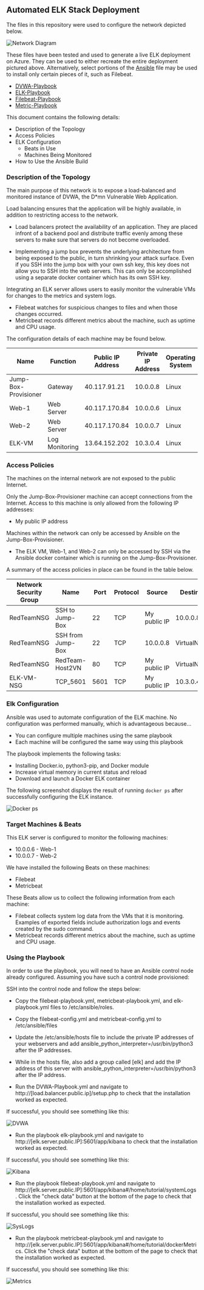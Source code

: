 ## Automated ELK Stack Deployment

The files in this repository were used to configure the network depicted below.

![Network Diagram](https://github.com/arice1606/Cybersecurity-Project-One/blob/main/Diagrams/Elk%20Azure%20Network%20Diagram.drawio.png)

These files have been tested and used to generate a live ELK deployment on Azure. They can be used to either recreate the entire deployment pictured above. Alternatively, select portions of the [Ansible](https://github.com/arice1606/Cybersecurity-Project-One/tree/main/Ansible) file may be used to install only certain pieces of it, such as Filebeat.

  - [DVWA-Playbook](https://github.com/arice1606/Cybersecurity-Project-One/blob/main/Ansible/DVWA-Playbook.yml)
  - [ELK-Playbook](https://github.com/arice1606/Cybersecurity-Project-One/blob/main/Ansible/elk-playbook.yml)
  - [Filebeat-Playbook](https://github.com/arice1606/Cybersecurity-Project-One/blob/main/Ansible/filebeat-playbook.yml)
  - [Metric-Playbook](https://github.com/arice1606/Cybersecurity-Project-One/blob/main/Ansible/metricbeat-playbook.yml)

This document contains the following details:
- Description of the Topology
- Access Policies
- ELK Configuration
  - Beats in Use
  - Machines Being Monitored
- How to Use the Ansible Build

### Description of the Topology

The main purpose of this network is to expose a load-balanced and monitored instance of DVWA, the D*mn Vulnerable Web Application.

Load balancing ensures that the application will be highly available, in addition to restricting access to the network.
- Load balancers protect the availability of an application. They are placed infront of a backend pool and distribute traffic evenly among these servers to make sure that servers do not become overloaded. 

- Implementing a jump box prevents the underlying architecture from being exposed to the public, in turn shrinking your attack surface. Even if you SSH into the jump box with your own ssh key, this key does not allow you to SSH into the web servers. This can only be accomplished using a separate docker container which has its own SSH key.

Integrating an ELK server allows users to easily monitor the vulnerable VMs for changes to the metrics and system logs.
- Filebeat watches for suspicious changes to files and when those changes occurred.
- Metricbeat records different metrics about the machine, such as uptime and CPU usage.

The configuration details of each machine may be found below.

| Name                 | Function       | Public IP Address | Private IP Address | Operating System |
|----------------------|----------------|-------------------|--------------------|------------------|
| Jump-Box-Provisioner | Gateway        | 40.117.91.21      | 10.0.0.8           | Linux            |
| Web-1                | Web Server     | 40.117.170.84     | 10.0.0.6           | Linux            |
| Web-2                | Web Server     | 40.117.170.84     | 10.0.0.7           | Linux            |
| ELK-VM               | Log Monitoring | 13.64.152.202     | 10.3.0.4           | Linux            |

### Access Policies

The machines on the internal network are not exposed to the public Internet. 

Only the Jump-Box-Provisioner machine can accept connections from the Internet. Access to this machine is only allowed from the following IP addresses:
- My public IP address

Machines within the network can only be accessed by Ansible on the Jump-Box-Provisioner.
- The ELK VM, Web-1, and Web-2 can only be accessed by SSH via the Ansible docker container which is running on the Jump-Box-Provisioner.

A summary of the access policies in place can be found in the table below.

| Network Security Group | Name              | Port | Protocol | Source       | Destination    |
|------------------------|-------------------|------|----------|--------------|----------------|
| RedTeamNSG             | SSH to Jump-Box   | 22   | TCP      | My public IP | 10.0.0.8       |
| RedTeamNSG             | SSH from Jump-Box | 22   | TCP      | 10.0.0.8     | VirtualNetwork |
| RedTeamNSG             | RedTeam-Host2VN   | 80   | TCP      | My public IP | VirtualNetwork |
| ELK-VM-NSG             | TCP_5601          | 5601 | TCP      | My public IP | 10.3.0.4       |

### Elk Configuration

Ansible was used to automate configuration of the ELK machine. No configuration was performed manually, which is advantageous because...
- You can configure multiple machines using the same playbook
- Each machine will be configured the same way using this playbook

The playbook implements the following tasks:
- Installing Docker.io, python3-pip, and Docker module
- Increase virtual memory in current status and reload
- Download and launch a Docker ELK container

The following screenshot displays the result of running `docker ps` after successfully configuring the ELK instance.

![Docker ps](https://github.com/arice1606/Cybersecurity-Project-One/blob/main/Images/Elk%20docker%20ps.png)

### Target Machines & Beats
This ELK server is configured to monitor the following machines:
- 10.0.0.6 - Web-1
- 10.0.0.7 - Web-2

We have installed the following Beats on these machines:
- Filebeat
- Metricbeat

These Beats allow us to collect the following information from each machine:
- Filebeat collects system log data from the VMs that it is monitoring. Examples of exported fields include authorization logs and events created by the sudo command. 
- Metricbeat records different metrics about the machine, such as uptime and CPU usage.

### Using the Playbook
In order to use the playbook, you will need to have an Ansible control node already configured. Assuming you have such a control node provisioned: 

SSH into the control node and follow the steps below:
- Copy the filebeat-playbook.yml, metricbeat-playbook.yml, and elk-playbook.yml files to /etc/ansible/roles.
- Copy the filebeat-config.yml and metricbeat-config.yml to /etc/ansible/files
- Update the /etc/ansible/hosts file to include the private IP addresses of your webservers and add ansible_python_interpreter=/usr/bin/python3 after the IP addresses.
- While in the hosts file, also add a group called [elk] and add the IP address of this server with ansible_python_interpreter=/usr/bin/python3 after the IP address. 


- Run the DVWA-Playbook.yml and navigate to http://[load.balancer.public.ip]/setup.php to check that the installation worked as expected.

If successful, you should see something like this:

![DVWA](https://github.com/arice1606/Cybersecurity-Project-One/blob/main/Images/DVWA.png)

- Run the playbook elk-playbook.yml and navigate to http://[elk.server.public.IP]:5601/app/kibana to check that the installation worked as expected.

If successful, you should see something like this:

![Kibana](https://github.com/arice1606/Cybersecurity-Project-One/blob/main/Images/Kibana%20Home.png)

- Run the playbook filebeat-playbook.yml and navigate to http://[elk.server.public.IP]:5601/app/kibana#/home/tutorial/systemLogs. Click the "check data" button at the bottom of the page to check that the installation worked as expected.

If successful, you should see something like this:

![SysLogs](https://github.com/arice1606/Cybersecurity-Project-One/blob/main/Images/Kibana%20Home.png)

- Run the playbook metricbeat-playbook.yml and navigate to http://[elk.server.public.IP]:5601/app/kibana#/home/tutorial/dockerMetrics. Click the "check data" button at the bottom of the page to check that the installation worked as expected.

If successful, you should see something like this:

![Metrics](https://github.com/arice1606/Cybersecurity-Project-One/blob/main/Images/Kibana%20Metricbeat%20Dashboard.png)
